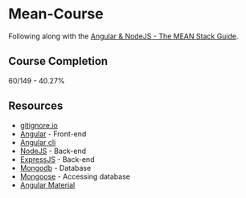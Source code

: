 # Mean-Course
Following along with the [Angular & NodeJS - The MEAN Stack Guide](https://www.udemy.com/course/angular-2-and-nodejs-the-practical-guide/).

## Course Completion
60/149 - 40.27%

## Resources
* [gitignore.io](gitignore.io)
* [Angular](angular.io) - Front-end
* [Angular cli](https://cli.angular.io/)
* [NodeJS](https://nodejs.org/en/) - Back-end
* [ExpressJS](https://expressjs.com/) - Back-end
* [Mongodb](https://www.mongodb.com/) - Database
* [Mongoose](https://mongoosejs.com/) - Accessing database
* [Angular Material](https://material.angular.io/)